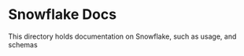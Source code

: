 Snowflake Docs
==============

This directory holds documentation on Snowflake, such as usage, and schemas